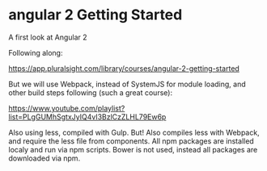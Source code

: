 # angular 2 Getting Started
A first look at Angular 2

Following along:

https://app.pluralsight.com/library/courses/angular-2-getting-started

But we will use Webpack, instead of SystemJS for module loading, and other build steps following (such a great course):

https://www.youtube.com/playlist?list=PLgGUMhSgtxJyIQ4vI3BzlCzZLHL79Ew6p

Also using less, compiled with Gulp. But! Also compiles less with Webpack, and require the less file from components.
All npm packages are installed localy and run via npm scripts.
Bower is not used, instead all packages are downloaded via npm.
